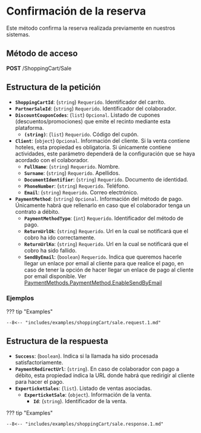 # Confirmación de la reserva

Este método confirma la reserva realizada previamente en nuestros sistemas.

## Método de acceso

**POST** /ShoppingCart/Sale

## Estructura de la petición

- **``ShoppingCartId``**: (``string``) ``Requerido``. Identificador del carrito.
- **``PartnerSaleId``**: (``string``) ``Requerido``. Identificador del colaborador.
- **``DiscountCouponCodes``**: (``list``) ``Opcional``. Listado de cupones (descuentos/promociones) que emite el recinto mediante esta plataforma.
    - **``(string)``**: (``list``) ``Requerido``. Código del cupón.
- **``Client``**: (``object``) ``Opcional``. Información del cliente. Si la venta contiene hoteles, esta propiedad es obligatoria. Si únicamente contiene actividades, este parámetro dependerá de la configuración que se haya acordado con el colaborador.
    - **``FullName``**: (``string``) ``Requerido``. Nombre.
    - **``Surname``**: (``string``) ``Requerido``. Apellidos.
    - **``DocumentIdentifier``**: (``string``) ``Requerido``. Documento de identidad.
    - **``PhoneNumber``**: (``string``) ``Requerido``. Teléfono.
    - **``Email``**: (``string``) ``Requerido``. Correo electrónico.
- **``PaymentMethod``**: (``string``) ``Opcional``. Información del método de pago. Únicamente habrá que rellenarlo en caso que el colaborador tenga un contrato a débito.
    - **``PaymentMethodType``**: (``int``) ``Requerido``. Identificador del método de pago.
    - **``ReturnUrlOk``**: (``string``) ``Requerido``. Url en la cual se notificará que el cobro ha ido correctamente.
    - **``ReturnUrlKo``**: (``string``) ``Requerido``. Url en la cual se notificará que el cobro ha sido fallido.
    - **``SendByEmail``**: (``boolean``) ``Requerido``. Indica que queremos hacerle llegar un enlace por email al cliente para que realice el pago, en caso de tener la opción de hacer llegar un enlace de pago al cliente por email disponible. Ver [PaymentMethods.PaymentMethod.EnableSendByEmail](./confirm.md#estructura-de-la-respuesta)


### Ejemplos

??? tip "Examples"

    --8<-- "includes/examples/shoppingCart/sale.request.1.md"

## Estructura de la respuesta

- **`Success`**: (``boolean``). Indica si la llamada ha sido procesada satisfactoriamente.
- **`PaymentRedirectUrl`**: (``string``). En caso de colaborador con pago a débito, esta propiedad indica la URL donde habrá que redirigir al cliente para hacer el pago.
- **`ExperticketSales`**: (``list``). Listado de ventas asociadas.
    - **`ExperticketSale`**: (``object``). Información de la venta.
        - **`Id`**: (``string``). Identificador de la venta.

??? tip "Examples"

    --8<-- "includes/examples/shoppingCart/sale.response.1.md"